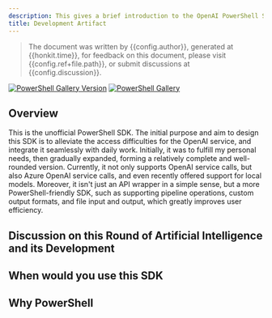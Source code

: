 ```yaml
---
description: This gives a brief introduction to the OpenAI PowerShell SDK, including why I developed this SDK, typical application scenarios, and so on.
title: Development Artifact
---
```


> The document was written by {{config.author}}, generated at {{honkit.time}}, for feedback on this document, please visit {{config.ref+file.path}}, or submit discussions at {{config.discussion}}.

[![PowerShell Gallery Version](https://img.shields.io/powershellgallery/v/code365scripts.openai?label=code365scripts.openai)](https://www.powershellgallery.com/packages/code365scripts.openai) [![PowerShell Gallery](https://img.shields.io/powershellgallery/dt/code365scripts.openai)](https://www.powershellgallery.com/packages/code365scripts.openai)

## Overview

This is the unofficial PowerShell SDK. The initial purpose and aim to design this SDK is to alleviate the access difficulties for the OpenAI service, and integrate it seamlessly with daily work. Initially, it was to fulfill my personal needs, then gradually expanded, forming a relatively complete and well-rounded version. Currently, it not only supports OpenAI service calls, but also Azure OpenAI service calls, and even recently offered support for local models. Moreover, it isn't just an API wrapper in a simple sense, but a more PowerShell-friendly SDK, such as supporting pipeline operations, custom output formats, and file input and output, which greatly improves user efficiency.

## Discussion on this Round of Artificial Intelligence and its Development

## When would you use this SDK

## Why PowerShell

